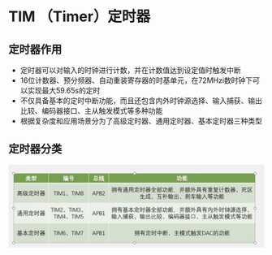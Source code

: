 # TIM （Timer）定时器

## 定时器作用

+ 定时器可以对输入的时钟进行计数，并在计数值达到设定值时触发中断
+ 16位计数器、预分频器、自动重装寄存器的时基单元，在72MHzi数时钟下可以实现最大59.65s的定时
+ 不仅具备基本的定时中断功能，而且还包含内外时钟源选择、输入捕获、输出比较、编码器接口、主从触发模式等多种功能
+ 根据复杂度和应用场景分为了高级定时器、通用定时器、基本定时器三种类型



## 定时器分类

![Tim定时器类型](../images/中断/Tim定时器类型.jpg)



